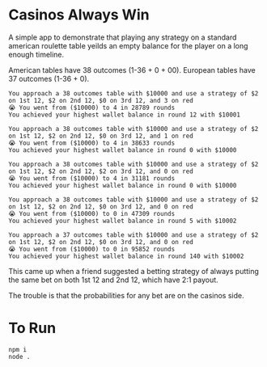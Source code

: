 # Casinos Always Win

A simple app to demonstrate that playing any strategy on a standard american roulette table yeilds an empty balance for the player on a long enough timeline.

American tables have 38 outcomes (1-36 + 0 + 00).
European tables have 37 outcomes (1-36 + 0).

```
You approach a 38 outcomes table with $10000 and use a strategy of $2 on 1st 12, $2 on 2nd 12, $0 on 3rd 12, and 3 on red
😭 You went from ($10000) to 4 in 28789 rounds
You achieved your highest wallet balance in round 12 with $10001

You approach a 38 outcomes table with $10000 and use a strategy of $2 on 1st 12, $2 on 2nd 12, $0 on 3rd 12, and 1 on red
😭 You went from ($10000) to 4 in 38633 rounds
You achieved your highest wallet balance in round 0 with $10000

You approach a 38 outcomes table with $10000 and use a strategy of $2 on 1st 12, $2 on 2nd 12, $2 on 3rd 12, and 0 on red
😭 You went from ($10000) to 4 in 31181 rounds
You achieved your highest wallet balance in round 0 with $10000

You approach a 38 outcomes table with $10000 and use a strategy of $2 on 1st 12, $2 on 2nd 12, $0 on 3rd 12, and 0 on red
😭 You went from ($10000) to 0 in 47309 rounds
You achieved your highest wallet balance in round 5 with $10002

You approach a 37 outcomes table with $10000 and use a strategy of $2 on 1st 12, $2 on 2nd 12, $0 on 3rd 12, and 0 on red
😭 You went from ($10000) to 0 in 95852 rounds
You achieved your highest wallet balance in round 140 with $10002
```

This came up when a friend suggested a betting strategy of always putting the same bet on both 1st 12 and 2nd 12, which have 2:1 payout. 

The trouble is that the probabilities for any bet are on the casinos side.

# To Run

```
npm i
node .
```